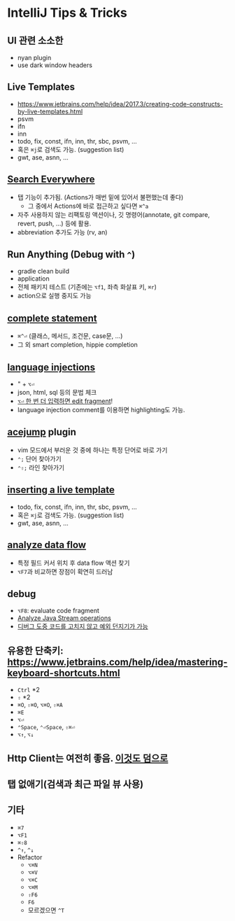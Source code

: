 # IntelliJ Tips & Tricks

## UI 관련 소소한

- nyan plugin
- use dark window headers

## Live Templates

- https://www.jetbrains.com/help/idea/2017.3/creating-code-constructs-by-live-templates.html
- psvm
- ifn
- inn
- todo, fix, const, ifn, inn, thr, sbc, psvm, ...
- 혹은 `⌘j`로 검색도 가능. (suggestion list)
- gwt, ase, asnn, ...

## [Search Everywhere](https://www.jetbrains.com/help/idea/searching-everywhere.html)

- 탭 기능이 추가됨. (Actions가 매번 밑에 있어서 불편했는데 좋다)
  - 그 중에서 Actions에 바로 접근하고 싶다면 `⌘^a`
- 자주 사용하지 않는 리팩토링 액션이나, 깃 명령어(annotate, git compare, revert, push, ...) 등에 활용.
- abbreviation 추가도 가능 (rv, an)

## Run Anything (Debug with `^`)

- gradle clean build
- application
- 전체 패키지 테스트 (기존에는 `⌥f1`, 좌측 화살표 키, `⌘r`)
- action으로 실행 중지도 가능

## [complete statement](https://www.jetbrains.com/help/idea/auto-completing-code.html#statements_completion)

- `⌘^⏎` (클래스, 메서드, 조건문, case문, ...)
- 그 외 smart completion, hippie completion

## [language injections](https://www.jetbrains.com/help/idea/using-language-injections.html)

- " + `⌥⏎` 
- json, html, sql 등의 문법 체크
- <u>`⌥⏎` 한 번 더 입력하면 edit <language ID> fragment</u>!
- language injection comment를 이용하면 highlighting도 가능.

## [acejump](https://github.com/acejump/AceJump#acejump) plugin

- vim 모드에서 부러운 것 중에 하나는 특정 단어로 바로 가기
- `⌃;` 단어 찾아가기
- `⌃⇧;` 라인 찾아가기

## [inserting a live template](https://www.jetbrains.com/help/idea/2017.3/creating-code-constructs-by-live-templates.html)

- todo, fix, const, ifn, inn, thr, sbc, psvm, ...
- 혹은 `⌘j`로 검색도 가능. (suggestion list)
- gwt, ase, asnn, ...

## [analyze data flow](https://www.jetbrains.com/help/idea/analyzing-data-flow.html)
- 특정 필드 커서 위치 후 data flow 액션 찾기
- `⌥F7`과 비교하면 장점이 확연히 드러남

## debug

- `⌥F8`: evaluate code fragment
- [Analyze Java Stream operations](https://www.jetbrains.com/help/idea/analyze-java-stream-operations.html)
- [디버그 도중 코드를 고치지 않고 예외 던지기가 가능](https://www.jetbrains.com/idea/whatsnew/#v2018-1-jvm-debugger)

## 유용한 단축키: https://www.jetbrains.com/help/idea/mastering-keyboard-shortcuts.html

- `Ctrl` *2
- `⇧` *2
- `⌘O`, `⇧⌘O`, `⌥⌘O`, `⇧⌘A`
- `⌘E`
- `⌥⏎`
- `⌃Space`, `⌃⏎Space`, `⇧⌘⏎`
- `⌥↑`, `⌥↓`

## Http Client는 여전히 좋음. [이것도 덤으로](https://www.jetbrains.com/idea/whatsnew/#v2018-1-spring-boot)
## 탭 없애기(검색과 최근 파일 뷰 사용)

## 기타

- `⌘7`
- `⌥F1`
- `⌘⇧8`
- `^↑`, `^↓`
- Refactor
  - `⌥⌘N`
  - `⌥⌘V`
  - `⌥⌘C`
  - `⌥⌘M`
  - `⇧F6`
  - `F6`
  - 모르겠으면 `^T`

